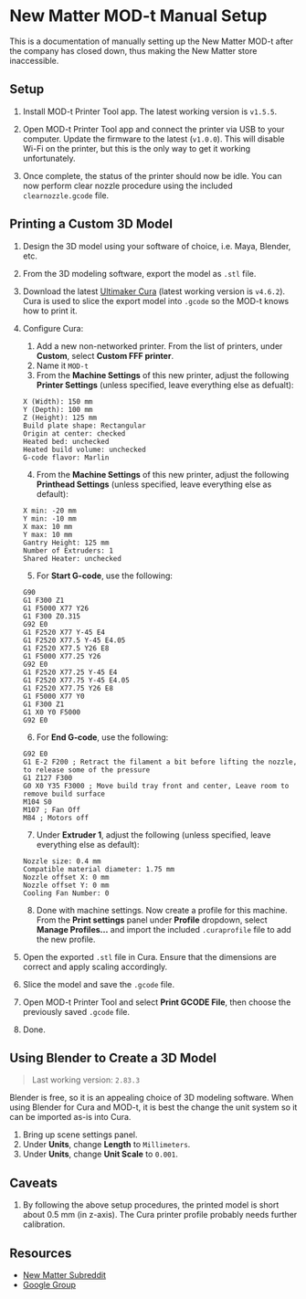 # New Matter MOD-t Manual Setup

This is a documentation of manually setting up the New Matter MOD-t after the company has closed down, thus making the New Matter store inaccessible.

## Setup

1. Install MOD-t Printer Tool app. The latest working version is `v1.5.5`.

2. Open MOD-t Printer Tool app and connect the printer via USB to your computer. Update the firmware to the latest (`v1.0.0`). This will disable Wi-Fi on the printer, but this is the only way to get it working unfortunately.

3. Once complete, the status of the printer should now be idle. You can now perform clear nozzle procedure using the included `clearnozzle.gcode` file.

## Printing a Custom 3D Model

1. Design the 3D model using your software of choice, i.e. Maya, Blender, etc.
2. From the 3D modeling software, export the model as `.stl` file.
3. Download the latest [Ultimaker Cura](https://ultimaker.com/software/ultimaker-cura) (latest working version is `v4.6.2`). Cura is used to slice the export model into `.gcode` so the MOD-t knows how to print it.
4. Configure Cura:
    1. Add a new non-networked printer. From the list of printers, under **Custom**, select **Custom FFF printer**.
    2. Name it `MOD-t`
    3. From the **Machine Settings** of this new printer, adjust the following **Printer Settings** (unless specified, leave everything else as defualt):

      ```
      X (Width): 150 mm
      Y (Depth): 100 mm
      Z (Height): 125 mm
      Build plate shape: Rectangular
      Origin at center: checked
      Heated bed: unchecked
      Heated build volume: unchecked
      G-code flavor: Marlin
      ```
    4. From the **Machine Settings** of this new printer, adjust the following **Printhead Settings** (unless specified, leave everything else as default):

      ```
      X min: -20 mm
      Y min: -10 mm
      X max: 10 mm
      Y max: 10 mm
      Gantry Height: 125 mm
      Number of Extruders: 1
      Shared Heater: unchecked
      ```
    5. For **Start G-code**, use the following:

      ```
      G90
      G1 F300 Z1
      G1 F5000 X77 Y26
      G1 F300 Z0.315
      G92 E0
      G1 F2520 X77 Y-45 E4
      G1 F2520 X77.5 Y-45 E4.05
      G1 F2520 X77.5 Y26 E8
      G1 F5000 X77.25 Y26
      G92 E0
      G1 F2520 X77.25 Y-45 E4
      G1 F2520 X77.75 Y-45 E4.05
      G1 F2520 X77.75 Y26 E8
      G1 F5000 X77 Y0
      G1 F300 Z1
      G1 X0 Y0 F5000
      G92 E0
      ```
    6. For **End G-code**, use the following:

      ```
      G92 E0
      G1 E-2 F200 ; Retract the filament a bit before lifting the nozzle, to release some of the pressure
      G1 Z127 F300
      G0 X0 Y35 F3000 ; Move build tray front and center, Leave room to remove build surface
      M104 S0
      M107 ; Fan Off
      M84 ; Motors off
      ```
    7. Under **Extruder 1**, adjust the following (unless specified, leave everything else as default):

      ```
      Nozzle size: 0.4 mm
      Compatible material diameter: 1.75 mm
      Nozzle offset X: 0 mm
      Nozzle offset Y: 0 mm
      Cooling Fan Number: 0
      ```
    8. Done with machine settings. Now create a profile for this machine. From the **Print settings** panel under **Profile** dropdown, select **Manage Profiles...** and import the included `.curaprofile` file to add the new profile.
5. Open the exported `.stl` file in Cura. Ensure that the dimensions are correct and apply scaling accordingly.
6. Slice the model and save the `.gcode` file.
7. Open MOD-t Printer Tool and select **Print GCODE File**, then choose the previously saved `.gcode` file.
8. Done.

## Using Blender to Create a 3D Model

> Last working version: `2.83.3`

Blender is free, so it is an appealing choice of 3D modeling software. When using Blender for Cura and MOD-t, it is best the change the unit system so it can be imported as-is into Cura.

1. Bring up scene settings panel.
2. Under **Units**, change **Length** to `Millimeters`.
3. Under **Units**, change **Unit Scale** to `0.001`.

## Caveats

1. By following the above setup procedures, the printed model is short about 0.5 mm (in z-axis). The Cura printer profile probably needs further calibration.

## Resources

- [New Matter Subreddit](https://www.reddit.com/r/newmatter/)
- [Google Group](https://groups.google.com/g/mod-t)
